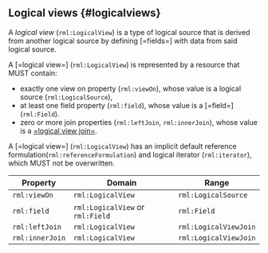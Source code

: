 ## Logical views {#logicalviews}

A <dfn>logical view</dfn> (`rml:LogicalView`) is a type of <a data-cite="RML-Core##dfn-logical-source">logical source</a> that is derived from another <a data-cite="RML-Core##dfn-logical-source">logical source</a> by defining [=fields=] with data from said <a data-cite="RML-Core##dfn-logical-source">logical source</a>.

A [=logical view=] (`rml:LogicalView`) is represented by a resource that MUST contain:
- exactly one view on property (`rml:viewOn`), whose value is a <a data-cite="RML-Core##dfn-logical-source">logical source</a> (`rml:LogicalSource`),
- at least one field property (`rml:field`), whose value is a [=field=] (`rml:Field`).
- zero or more join properties (`rml:leftJoin`, `rml:innerJoin`), whose value is a [=logical view join=](`rml:LogicalViewJoin`).

A [=logical view=] (`rml:LogicalView`) has an implicit default <a data-cite="RML-Core##dfn-reference-formulation">reference formulation</a>(`rml:referenceFormulation`) and <a data-cite="RML-Core##dfn-iterator">logical iterator</a>  (`rml:iterator`), which MUST not be overwritten. 

| Property        | Domain                           | Range                 |
|-----------------|----------------------------------|-----------------------|
| `rml:viewOn`    | `rml:LogicalView`                | `rml:LogicalSource`   |
| `rml:field`     | `rml:LogicalView` or `rml:Field` | `rml:Field`           |
| `rml:leftJoin`  | `rml:LogicalView`                | `rml:LogicalViewJoin` |
| `rml:innerJoin` | `rml:LogicalView`                | `rml:LogicalViewJoin` |
